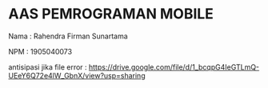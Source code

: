 # AAS PEMROGRAMAN MOBILE

Nama : Rahendra Firman Sunartama

NPM  : 1905040073 

antisipasi jika file error : https://drive.google.com/file/d/1_bcqpG4IeGTLmQ-UEeY6Q72e4lW_GbnX/view?usp=sharing
